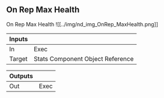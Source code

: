 ## On Rep Max Health
On Rep Max Health
![[../img/nd_img_OnRep_MaxHealth.png]]

|Inputs||
|--|--|
| In | Exec |
| Target | Stats Component Object Reference |

|Outputs||
|--|--|
| Out | Exec |
